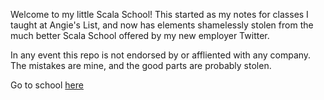 Welcome to my little Scala School!  This started as my notes for classes I taught at Angie's List, and now has elements shamelessly stolen from the much better Scala School offered by my new employer Twitter.

In any event this repo is not endorsed by or affliented with any company.  The mistakes are mine, and the good parts are probably stolen.  

Go to school [here](https://ryandavidhartman.github.io/ScalaSchool/)
